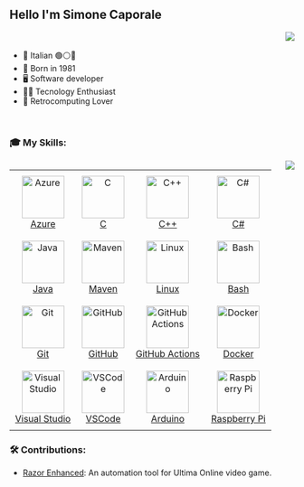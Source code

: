 ### <h2> Hello I'm Simone Caporale
<div class="clearfix">
  <table style="border-collapse: collapse;">
    <img align="right" src="https://github-readme-stats.vercel.app/api?username=caporalesimone&theme=radical&show_icons=true&show=reviews,prs_merged">
  </table>
  
  - 🍝 Italian 🟢⚪🔴
  - 🧒 Born in 1981
  - 🖥️ Software developer
  - 👨‍💻 Tecnology Enthusiast
  - 💾 Retrocomputing Lover
</div>

<br>

### 🎓 My Skills:

<div class="clearfix">
      <img align="right" src="https://github-readme-stats.vercel.app/api/top-langs/?username=caporalesimone&size_weight=0.5&count_weight=0.5&theme=radical&layout=compact">
    <table style="border-collapse: collapse;">
      <tr>
        <td align="center" style="padding: 10px;">
          <a href="https://azure.microsoft.com/">
            <img src="https://skillicons.dev/icons?i=azure" width="75" alt="Azure"><br>
            Azure
          </a>
        </td>
        <td align="center" style="padding: 10px;">
          <a href="https://en.wikipedia.org/wiki/C_(programming_language)">
            <img src="https://skillicons.dev/icons?i=c" width="75" alt="C"><br>
            C
          </a>
        </td>
        <td align="center" style="padding: 10px;">
          <a href="https://en.wikipedia.org/wiki/C%2B%2B">
            <img src="https://skillicons.dev/icons?i=cpp" width="75" alt="C++"><br>
            C++
          </a>
        </td>
        <td align="center" style="padding: 10px;">
          <a href="https://en.wikipedia.org/wiki/C_Sharp_(programming_language)">
            <img src="https://skillicons.dev/icons?i=cs" width="75" alt="C#"><br>
            C#
          </a>
        </td>
      </tr>
      <tr>
        <td align="center" style="padding: 10px;">
          <a href="https://www.java.com/">
            <img src="https://skillicons.dev/icons?i=java" width="75" alt="Java"><br>
            Java
          </a>
        </td>
        <td align="center" style="padding: 10px;">
          <a href="https://maven.apache.org/">
            <img src="https://skillicons.dev/icons?i=maven" width="75" alt="Maven"><br>
            Maven
          </a>
        </td>
        <td align="center" style="padding: 10px;">
          <a href="https://www.linux.org/">
            <img src="https://skillicons.dev/icons?i=linux" width="75" alt="Linux"><br>
            Linux
          </a>
        </td>
        <td align="center" style="padding: 10px;">
          <a href="https://www.gnu.org/software/bash/">
            <img src="https://skillicons.dev/icons?i=bash" width="75" alt="Bash"><br>
            Bash
          </a>
        </td>
      </tr>
      <tr>
        <td align="center" style="padding: 10px;">
          <a href="https://git-scm.com/">
            <img src="https://skillicons.dev/icons?i=git" width="75" alt="Git"><br>
            Git
          </a>
        </td>
        <td align="center" style="padding: 10px;">
          <a href="https://github.com/">
            <img src="https://skillicons.dev/icons?i=github" width="75" alt="GitHub"><br>
            GitHub
          </a>
        </td>
        <td align="center" style="padding: 10px;">
          <a href="https://github.com/features/actions">
            <img src="https://skillicons.dev/icons?i=githubactions" width="75" alt="GitHub Actions"><br>
            GitHub Actions
          </a>
        </td>
        <td align="center" style="padding: 10px;">
          <a href="https://www.docker.com/">
            <img src="https://skillicons.dev/icons?i=docker" width="75" alt="Docker"><br>
            Docker
          </a>
        </td>
      </tr>
      <tr>
        <td align="center" style="padding: 10px;">
          <a href="https://visualstudio.microsoft.com/">
            <img src="https://skillicons.dev/icons?i=visualstudio" width="75" alt="Visual Studio"><br>
            Visual Studio
          </a>
        </td>
        <td align="center" style="padding: 10px;">
          <a href="https://code.visualstudio.com/">
            <img src="https://skillicons.dev/icons?i=vscode" width="75" alt="VSCode"><br>
            VSCode
          </a>
        </td>
        <td align="center" style="padding: 10px;">
          <a href="https://www.arduino.cc/">
            <img src="https://skillicons.dev/icons?i=arduino" width="75" alt="Arduino"><br>
            Arduino
          </a>
        </td>
        <td align="center" style="padding: 10px;">
          <a href="https://www.raspberrypi.org/">
            <img src="https://skillicons.dev/icons?i=raspberrypi" width="75" alt="Raspberry Pi"><br>
            Raspberry Pi
          </a>
        </td>
      </tr>
    </table>
</div>

### 🛠️ Contributions:
  - [Razor Enhanced](https://github.com/RazorEnhanced/RazorEnhanced): An automation tool for Ultima Online video game.
  










